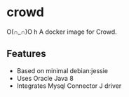 # crowd
O(∩_∩)O                   h
A docker image for Crowd.

## Features

* Based on minimal debian:jessie 
* Uses Oracle Java 8 
* Integrates Mysql Connector J driver
